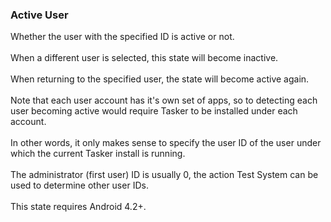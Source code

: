 ### Active User

Whether the user with the specified ID is active or not.\
\
When a different user is selected, this state will become inactive.\
\
When returning to the specified user, the state will become active
again.\
\
Note that each user account has it\'s own set of apps, so to detecting
each user becoming active would require Tasker to be installed under
each account.\
\
In other words, it only makes sense to specify the user ID of the user
under which the current Tasker install is running.\
\
The administrator (first user) ID is usually 0, the action Test System
can be used to determine other user IDs.\
\
This state requires Android 4.2+.
